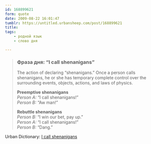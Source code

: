 ```yaml
---
id: 168899621
form: quote
date: 2009-08-22 16:01:47
tumblr: https://untitled.urbansheep.com/post/168899621
title: 
tags:
    - родной язык
    - слово дня

---
```


<blockquote>
<h3>Фраза дня: “I call shenanigans”</h3>

<p>The action of declaring &ldquo;shenanigans.&rdquo; Once a person calls shenanigans, he or she has temporary complete control over the surrounding events, objects, actions, and laws of physics.</p>

<p><strong>Preemptive shenanigans</strong><br/><em>Person A:</em> &ldquo;I call shenanigans!&rdquo;<br/><em>Person B:</em> &ldquo;Aw man!&rdquo;</p>
<p><strong>Rebuttle shenanigans</strong><br/><em>Person B:</em> &ldquo;I win our bet, pay up.&rdquo;<br/><em>Person A:</em> &ldquo;I call shenanigans!&rdquo;<br/><em>Person B:</em> &ldquo;Dang.&rdquo;</p>
</blockquote>

Urban Dictionary: <a href="http://www.urbandictionary.com/define.php?term=I%20call%20shenanigans">I call shenanigans</a>
